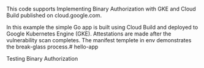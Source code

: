This code supports Implementing Binary Authorization with GKE and Cloud Build published on cloud.google.com.

In this example the simple Go app is built using Cloud Build and deployed to Google Kubernetes Engine (GKE). Attestations are made after the vulnerability scan completes. The manifest templete in env demonstrates the break-glass process.# hello-app

Testing Binary Authorization
